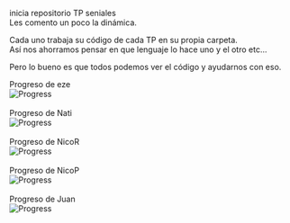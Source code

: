 inicia repositorio TP seniales<br />
Les comento un poco la dinámica.<br />

Cada uno trabaja su código de cada TP en su propia carpeta.<br />
Así nos ahorramos pensar en que lenguaje lo hace uno y el otro etc...<br />

Pero lo bueno es que todos podemos ver el código y ayudarnos con eso.<br />

Progreso de eze<br />
![Progress](http://progressed.io/bar/56)<br />
<br />
Progreso de Nati<br />
![Progress](http://progressed.io/bar/0)<br />
<br />
Progreso de NicoR<br />
![Progress](http://progressed.io/bar/0)<br />
<br />
Progreso de NicoP<br />
![Progress](http://progressed.io/bar/72)<br />
<br />
Progreso de Juan<br />
![Progress](http://progressed.io/bar/63)<br />
